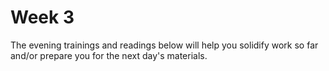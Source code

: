 # Week 3

The evening trainings and readings below will help you solidify work so far and/or prepare you for the next day's materials.

<!--

### Monday

resources from 31:
http://blog.mwaysolutions.com/2014/06/05/10-best-practices-for-better-restful-api/  http://rest.elkstein.org/

### Tuesday

### Wednesday

### Thursday

### Weekend

-->
